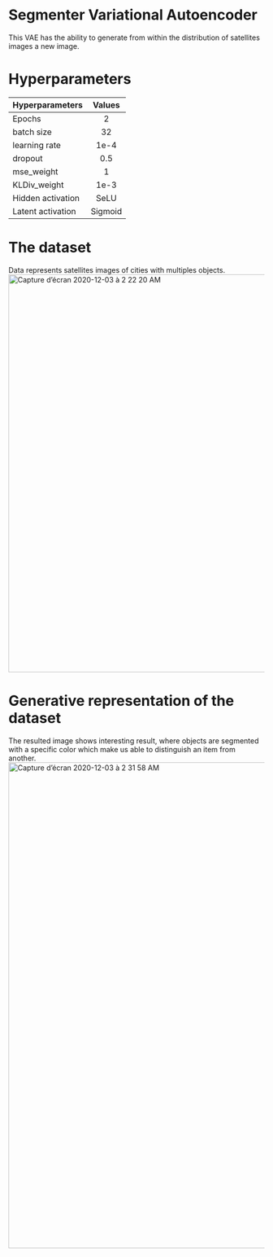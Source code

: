 # Segmenter Variational Autoencoder

This VAE has the ability to  generate from within the distribution of satellites images a new image.

# Hyperparameters
| Hyperparameters        | Values        |
| -------------          |:-------------:|   
| Epochs                 | 2 | $
| batch size             | 32           |  
| learning rate          | 1e-4         |
| dropout                | 0.5           |  
| mse_weight             | 1             |  
| KLDiv_weight           | 1e-3            |
| Hidden activation      | SeLU           |
| Latent activation      | Sigmoid           |

# The dataset
Data represents satellites images of cities with multiples objects.
<img width="782" alt="Capture d’écran 2020-12-03 à 2 22 20 AM" src="https://user-images.githubusercontent.com/55285736/100951204-61b50680-350e-11eb-917e-f2a6a894e5db.png">



# Generative representation of the dataset
The resulted image shows interesting result, where  objects are segmented with a specific color which make us able to distinguish an item from another. 
<img width="955" alt="Capture d’écran 2020-12-03 à 2 31 58 AM" src="https://user-images.githubusercontent.com/55285736/100951874-b9a03d00-350f-11eb-8545-c84fd9039449.png">
